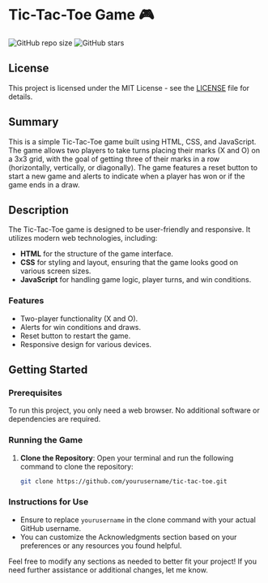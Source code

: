 # Tic-Tac-Toe Game 🎮

![GitHub repo size](https://img.shields.io/github/repo-size/ankitgupta2001/Tic-Tac-Toe-JavaScript)
![GitHub stars](https://img.shields.io/github/stars/ankitgupta2001/Tic-Tac-Toe-JavaScript)

## License
This project is licensed under the MIT License - see the [LICENSE](LICENSE) file for details.

## Summary
This is a simple Tic-Tac-Toe game built using HTML, CSS, and JavaScript. The game allows two players to take turns placing their marks (X and O) on a 3x3 grid, with the goal of getting three of their marks in a row (horizontally, vertically, or diagonally). The game features a reset button to start a new game and alerts to indicate when a player has won or if the game ends in a draw.

## Description
The Tic-Tac-Toe game is designed to be user-friendly and responsive. It utilizes modern web technologies, including:
- **HTML** for the structure of the game interface.
- **CSS** for styling and layout, ensuring that the game looks good on various screen sizes.
- **JavaScript** for handling game logic, player turns, and win conditions.

### Features
- Two-player functionality (X and O).
- Alerts for win conditions and draws.
- Reset button to restart the game.
- Responsive design for various devices.

## Getting Started

### Prerequisites
To run this project, you only need a web browser. No additional software or dependencies are required.

### Running the Game
1. **Clone the Repository**: 
   Open your terminal and run the following command to clone the repository:
   ```bash
   git clone https://github.com/yourusername/tic-tac-toe.git

### Instructions for Use
- Ensure to replace `yourusername` in the clone command with your actual GitHub username.
- You can customize the Acknowledgments section based on your preferences or any resources you found helpful.

Feel free to modify any sections as needed to better fit your project! If you need further assistance or additional changes, let me know.

